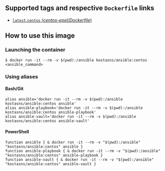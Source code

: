 ## Supported tags and respective `Dockerfile` links
- [`latest`,`centos` (*centos-epel/Dockerfile*)](https://github.com/kostasns/ansible-docker/blob/master/centos-epel/Dockerfile)

## How to use this image
### Launching the container
```
$ docker run -it --rm -v $(pwd):/ansible kostasns/ansible:centos <ansible_command>
```

### Using aliases
#### Bash/Git
```
alias ansible='docker run -it --rm -v $(pwd):/ansible kostasns/ansible:centos ansible'
alias ansible-playbook='docker run -it --rm -v $(pwd):/ansible kostasns/ansible:centos ansible-playbook'
alias ansible-vault='docker run -it --rm -v $(pwd):/ansible kostasns/ansible:centos ansible-vault'
```

#### PowerShell
```
function ansible { & docker run -it --rm -v "$(pwd):/ansible" "kostasns/ansible:centos" ansible }
function ansible-playbook { & docker run -it --rm -v "$(pwd):/ansible" "kostasns/ansible:centos" ansible-playbook }
function ansible-vault { & docker run -it --rm -v "$(pwd):/ansible" "kostasns/ansible:centos" ansible-vault }
```


